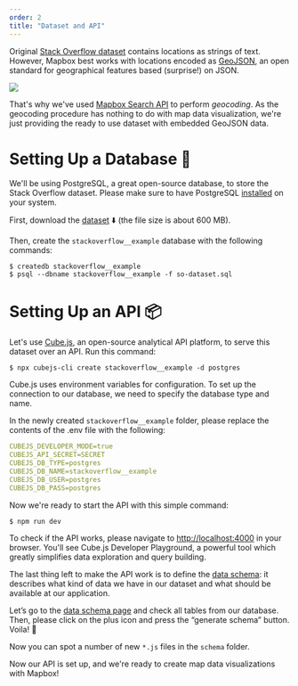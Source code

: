 ```yaml
---
order: 2
title: "Dataset and API"
---
```


Original [Stack Overflow dataset](https://www.kaggle.com/stackoverflow/stackoverflow) contains locations as strings of text. However, Mapbox best works with locations encoded as [GeoJSON](https://en.wikipedia.org/wiki/GeoJSON), an open standard for geographical features based (surprise!) on JSON. 

![](/images/so-dataset.png)

That's why we've used [Mapbox Search API](https://docs.mapbox.com/#search) to perform *geocoding*. As the geocoding procedure has nothing to do with map data visualization, we're just providing the ready to use dataset with embedded GeoJSON data.

# Setting Up a Database 🐘

We'll be using PostgreSQL, a great open-source database, to store the Stack Overflow dataset. Please make sure to have PostgreSQL [installed](https://www.postgresql.org/download/) on your system.

First, download the [dataset](https://cubedev-guides-mapbox.s3.amazonaws.com/so-dataset.sql) ⬇️ (the file size is about 600 MB).

Then, create the `stackoverflow__example` database with the following commands:

```shell
$ createdb stackoverflow__example
$ psql --dbname stackoverflow__example -f so-dataset.sql
```

# Setting Up an API 📦

Let's use [Cube.js](https://cube.dev), an open-source analytical API platform, to serve this dataset over an API. Run this command:

```shell
$ npx cubejs-cli create stackoverflow__example -d postgres
```

Cube.js uses environment variables for configuration. To set up the connection to our database, we need to specify the database type and name.

In the newly created `stackoverflow__example` folder, please replace the contents of the .env file with the following:

```yaml
CUBEJS_DEVELOPER_MODE=true
CUBEJS_API_SECRET=SECRET
CUBEJS_DB_TYPE=postgres
CUBEJS_DB_NAME=stackoverflow__example
CUBEJS_DB_USER=postgres
CUBEJS_DB_PASS=postgres
```

Now we're ready to start the API with this simple command:

```shell
$ npm run dev
```

To check if the API works, please navigate to [http://localhost:4000](http://localhost:4000/) in your browser. You'll see Cube.js Developer Playground, a powerful tool which greatly simplifies data exploration and query building.

The last thing left to make the API work is to define the [data schema](https://cube.dev/docs/getting-started-cubejs-schema): it describes what kind of data we have in our dataset and what should be available at our application.

Let’s go to the [data schema page](http://localhost:4000/#/schema) and check all tables from our database. Then, please click on the plus icon and press the “generate schema” button. Voila! 🎉

Now you can spot a number of new `*.js` files in the `schema` folder.

Now our API is set up, and we're ready to create map data visualizations with Mapbox!